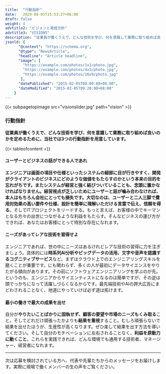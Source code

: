 ```yaml
---
title:  "行動指針"
date:   2020-08-05T15:53:27+06:00
draft: false
weight: 4
advtitle2: "ビジョンと育成方針"
advtitle3: "VISIONS"
description: "従業員が働くうえで、どんな技術を学び、何を意識して業務に取り組めば良いのかを定めるために、当社では3つの行動指針を用意しています。"
jsonld: {
      "@context": "https://schema.org",
      "@type": "NewsArticle",
      "headline": "Article headline",
      "image": [
        "https://example.com/photos/1x1/photo.jpg",
        "https://example.com/photos/4x3/photo.jpg",
        "https://example.com/photos/16x9/photo.jpg"
       ],
      "datePublished": "2015-02-05T08:00:00+08:00",
      "dateModified": "2015-02-05T09:20:00+08:00"
    }
---
```

{{< subpagetopimage src="visionslider.jpg" path="vision" >}}
### 行動指針

**従業員が働くうえで、どんな技術を学び、何を意識して業務に取り組めば良いのかを定めるために、当社では3つの行動指針を用意しています。**

<!-- ![Image Not Available](../../ico_arw_page_anchor.webp)[**&nbsp; １．ユーザーとビジネスの話ができる人であれ。**](#１．ユーザーとビジネスの話ができる人であれ。)

![Image Not Available](../../ico_arw_page_anchor.webp)[**&nbsp; ２．ニーズがあってレアな技術を習得せよ。**](#２．ニーズがあってレアな技術を習得せよ。) -->
{{< tableofcontent >}}

#### ユーザーとビジネスの話ができる人であれ
**エンジニアは画面の項目や仕様といったシステムの細部に目が行きやすく、開発がクライアントのビジネスにどのような価値をもたらすのかという本来の目的を忘れがちです。またシステムが経営と強く結びついていることも、念頭に置かなければなりません。経営視点が乏しいためにユーザーと話が嚙み合わなければ、本人はもちろん会社にとっても損失です。大切なのは、ユーザーと二人三脚で費用対効果の高い要件や仕様、設計を簡単に理解いただける言葉で伝え、信頼を得る**。そしてITプロジェクトをリードする。もっと言えば、お客様の中でキーマンとなる方々の出世につながるような利益をもたらす。そんなビジネスの運び方ができれば、あなたはお客様にとって特別な存在になれます。

#### ニーズがあってレアな技術を習得せよ
エンジニアであれば、世の中にニーズはあるけれどレアな技術の習得に力を注ぎましょう。具体的には**時系列AI分析やビッグデータの活用、文字や音声を認識するコグニティブサービス**など。まずはクラウド上でのエンジニアリングスキルを磨くことが重要です。にも関わらず、多くの人が最初にデータサイエンスをやりたがる傾向があります。その前にソフトウェアエンジニアリングを学ぶのが先。というのも、エンジニアからサイエンティストになるのは簡単ですが、その逆は頭でっかちになって活躍しづらくなるからです。最先端技術やAIの誇大広告にまどわされることなく、地道にやっていけば必ず道は拓けます。

#### 最小の働きで最大の成果を出せ
自分が**やりたいことばかりに固執せず、顧客の要望や市場のニーズもくみ取る**こと。そしてどれだけ頑張ったかよりも**結果を重視**すること。むしろ頑張らないで結果を出せたほうが、生産性が高くなります。ぜひ楽して結果を出す方法を導いてください。そして自分のモチベーションに左右されることなく、**利益を原動力に動くこと**。これらを実践できれば、どんな環境でも通用する技術者、マネージャー、経営者になれます。

---

次は応募を検討されている方へ、代表や先輩たちからのメッセージをお届けします。実際に現場で働くメンバーの生の声をご覧ください。 
